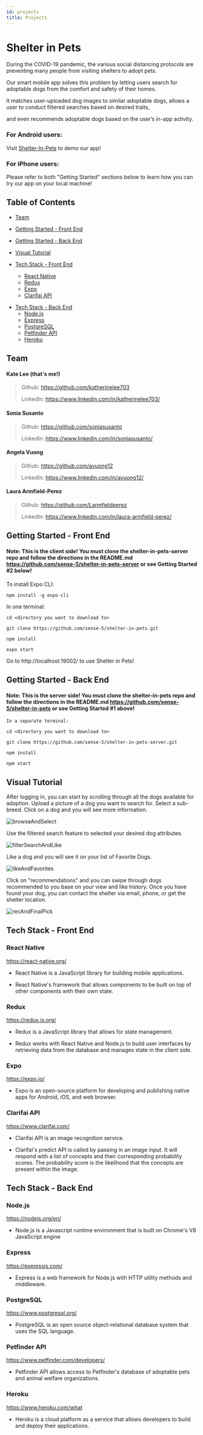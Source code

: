 ```yaml
---
id: projects
title: Projects
---
```


# Shelter in Pets

During the COVID-19 pandemic, the various social distancing protocols are preventing many people from visiting shelters to adopt pets.

Our smart mobile app solves this problem by letting users search for adoptable dogs from the comfort and safety of their homes.

It matches user-uploaded dog images to similar adoptable dogs, allows a user to conduct filtered searches based on desired traits,

and even recommends adoptable dogs based on the user’s in-app activity.

### For Android users:

Visit [Shelter-In-Pets](https://expo.io/@shelterinpets/ShelterInPets?release-channel=prod) to demo our app!

### For iPhone users:

Please refer to both "Getting Started" sections below to learn how you can try our app on your local machine!

## Table of Contents

- [Team](#Team)

- [Getting Started - Front End](#Getting-Started)

* [Getting Started - Back End](#Getting-Started)

- [Visual Tutorial](#Visual-Tutorial)

- [Tech Stack - Front End](#Tech-Stack---Front-End)
  - [React Native](#React-Native)
  - [Redux](#Redux)
  - [Expo](#Expo)
  - [Clarifai API](#Clarifai-API)

* [Tech Stack - Back End](#Tech-Stack---Back-End)
  - [Node.js](#Node.js)
  - [Express](#Express)
  - [PostgreSQL](#PostgreSQL)
  - [Petfinder API](#Petfinder-API)
  - [Heroku](#Heroku)

## Team

#### Kate Lee (that's me!)

> Github: https://github.com/katherinelee703
>
> LinkedIn: https://www.linkedin.com/in/katherinelee703/

#### Sonia Susanto

> Github: https://github.com/soniasusanto
>
> LinkedIn: https://www.linkedin.com/in/soniasusanto/

#### Angela Vuong

> Github: https://github.com/avuong12
>
> LinkedIn: https://www.linkedin.com/in/avuong12/

#### Laura Armfield-Perez

> Github: https://github.com/Larmfieldperez
>
> LinkedIn: https://www.linkedin.com/in/laura-armfield-perez/

## Getting Started - Front End

#### Note: This is the client side! You must clone the shelter-in-pets-server repo and follow the directions in the README.md https://github.com/sense-5/shelter-in-pets-server or see Getting Started #2 below!

To install Expo CLI:

```
npm install -g expo-cli
```

In one terminal:

```
cd <directory you want to download to>

git clone https://github.com/sense-5/shelter-in-pets.git

npm install

expo start
```

Go to http://localhost:19002/ to use Shelter in Pets!

## Getting Started - Back End

#### Note: This is the server side! You must clone the shelter-in-pets repo and follow the directions in the README.md https://github.com/sense-5/shelter-in-pets or see Getting Started #1 above!

```
In a separate terminal:

cd <directory you want to download to>

git clone https://github.com/sense-5/shelter-in-pets-server.git

npm install

npm start
```

## Visual Tutorial

After logging in, you can start by scrolling through all the dogs available for adoption. Upload a picture of a dog you want to search for. Select a sub-breed. Click on a dog and you will see more information.

![browseAndSelect](./assets/browseAndSelect.gif)

Use the filtered search feature to selected your desired dog attributes.

![filterSearchAndLike](./assets/filterSearchAndLike.gif)

Like a dog and you will see it on your list of Favorite Dogs.

![likeAndFavorites](./assets/likeAndFavorites.gif)

Click on "recommendations" and you can swipe through dogs recommended to you base on your view and like history. Once you have found your dog, you can contact the shelter via email, phone, or get the shelter location.

![recAndFinalPick](./assets/recAndFinalPick.gif)

## Tech Stack - Front End

### React Native

https://react-native.org/

- React Native is a JavaScript library for building mobile applications.

- React Native's framework that allows components to be built on top of other components with their own state.

### Redux

https://redux.js.org/

- Redux is a JavaScript library that allows for state management.

- Redux works with React Native and Node.js to build user interfaces by retrieving data from the database and manages state in the client side.

### Expo

https://expo.io/

- Expo is an open-source platform for developing and publishing native apps for Android, iOS, and web browser.

### Clarifai API

https://www.clarifai.com/

- Clarifai API is an image recognition service.

- Clarifai's predict API is called by passing in an image input. It will respond with a list of concepts and their corresponding probability scores. The probability score is the likelihood that the concepts are present within the image.

## Tech Stack - Back End

### Node.js

https://nodejs.org/en/

- Node.js is a Javascript runtime environment that is built on Chrome's V8 JavaScript engine

### Express

https://expressjs.com/

- Express is a web framework for Node.js with HTTP utility methods and middleware.

### PostgreSQL

https://www.postgresql.org/

- PostgreSQL is an open source object-relational database system that uses the SQL language.

### Petfinder API

https://www.petfinder.com/developers/

- Petfinder API allows access to Petfinder's database of adoptable pets and animal welfare organizations.

### Heroku

https://www.heroku.com/what

- Heroku is a cloud platform as a service that allows developers to build and deploy their applications.
